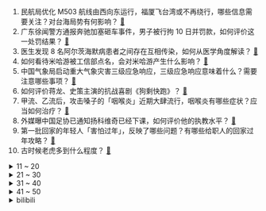 1. 民航局优化 M503 航线由西向东运行，福厦飞台湾或不再绕行，哪些信息需要关注？对台海局势有何影响？ [:link:](https://www.zhihu.com/question/642109655)
2. 广东徐闻警方通报奔驰加塞砸车事件，男子被行拘 10 日并罚款，如何评价这一处罚结果？ [:link:](https://www.zhihu.com/question/642169785)
3. 医生发现 8 名阿尔茨海默病患者之间存在互相传染，如何从医学角度解读？ [:link:](https://www.zhihu.com/question/642146793)
4. 如何看待米哈游被工信部点名，会对米哈游产生什么影响？ [:link:](https://www.zhihu.com/question/642230825)
5. 中国气象局启动重大气象灾害三级应急响应，三级应急响应意味着什么？需要注意哪些事项？ [:link:](https://www.zhihu.com/question/642167342)
6. 如何评价蒋龙、史策主演的抗战喜剧《狗剩快跑》？ [:link:](https://www.zhihu.com/question/641237574)
7. 甲流、乙流后，攻击嗓子的「咽喉炎」近期大肆流行，咽喉炎有哪些症状？应当如何治疗？ [:link:](https://www.zhihu.com/question/642174082)
8. 外媒曝中国足协已通知扬科维奇已经下课，如何评价他的执教水平？ [:link:](https://www.zhihu.com/question/642179013)
9. 第一批回家的年轻人「害怕过年」，反映了哪些问题？有哪些给职人的回家过年攻略？ [:link:](https://www.zhihu.com/question/642204909)
10. 古时候老虎多到什么程度？ [:link:](https://www.zhihu.com/question/284091530)
<details>
<summary>11 ~ 20</summary>

11. 百万粉丝博主控诉与辉同行主播抄袭文案，重合度达 90%，哪些信息值得关注？ [:link:](https://www.zhihu.com/question/642166175)
12. 俄央行行长表示，人民币在俄出口结算份额两年增 85 倍，这意味着什么？ [:link:](https://www.zhihu.com/question/641978480)
13. 工作原因只能吃外卖，如何实现有效减肥呢？ [:link:](https://www.zhihu.com/question/640627857)
14. 你们遍数看的最多的电影 有多少遍？ [:link:](https://www.zhihu.com/question/623833850)
15. 寒假短暂，你会给孩子定「寒假计划」吗？还是让孩子尽情放松，多给一些玩耍的时间？ [:link:](https://www.zhihu.com/question/640846609)
16. 发现雪道太陡了不敢滑，再直接坐缆车下山是不是很丢脸？ [:link:](https://www.zhihu.com/question/638578721)
17. 新年新装备，华硕全线升级，多款新品于2024年新春之前抢先发布，你认为哪款最值得入手？ [:link:](https://www.zhihu.com/question/642122778)
18. 如何不用大量运动就能减肥？ [:link:](https://www.zhihu.com/question/638752329)
19. 如何看待1月30日奥之心新发布的OM-1 MARK2？ [:link:](https://www.zhihu.com/question/641987986)
20. 23-24 赛季 NBA76 人 107:119 勇士，如何评价这场比赛？ [:link:](https://www.zhihu.com/question/642119640)
</details>
<details>
<summary>21 ~ 30</summary>

21. 遇到虐待动物的情况，该怎么做才能依法有效地保护它们？ [:link:](https://www.zhihu.com/question/641803922)
22. 寒假来临，小学低年级应该怎样规划假期生活？ [:link:](https://www.zhihu.com/question/639541969)
23. 卡塔尔亚洲杯 1/8 决赛韩国点球大战淘汰沙特，如何评价这场比赛？ [:link:](https://www.zhihu.com/question/642077347)
24. 卡塔尔亚洲杯巴林 1:3 日本，如何评价这场比赛？ [:link:](https://www.zhihu.com/question/642194815)
25. 变瘦了真的能更快乐吗？ [:link:](https://www.zhihu.com/question/640076403)
26. 你是否曾想过养成晨跑的习惯？ [:link:](https://www.zhihu.com/question/641771172)
27. 春节要过年回老家，预算300-700元，送长辈和老人什么礼物健康大气有档次的？ [:link:](https://www.zhihu.com/question/640487049)
28. 「偏执型人格障碍」的人，会不断贬低别人吗？ [:link:](https://www.zhihu.com/question/640223865)
29. 如何评价三天打鱼两天晒网式的锻炼？ [:link:](https://www.zhihu.com/question/641315855)
30. 宁德时代公告「预计 2023 年净利润同比增长约 38%—48%」，哪些信息值得关注？ [:link:](https://www.zhihu.com/question/642022948)
</details>
<details>
<summary>31 ~ 40</summary>

31. 如何看待vivo2023年度国内市场份额第一？对于「手机厂商们各自在某个时段第一」的说法你有何看法？ [:link:](https://www.zhihu.com/question/642025379)
32. 数据显示超 7 成婚姻收过彩礼，多数礼金为 10 万元，专家称彩礼会长期存在，有哪些信息值得关注？ [:link:](https://www.zhihu.com/question/640929052)
33. 华硕灵耀14 2024 Ultra9版本已上线，它的实际表现如何？ [:link:](https://www.zhihu.com/question/642176878)
34. 如何看待餐饮业通过直播招聘服务员、厨师等岗位，餐饮业对人才需求有多大？普通人进入餐饮业有哪些职业选择？ [:link:](https://www.zhihu.com/question/642161511)
35. 国内团队公布首例无线微创脑机接口临床试验成功开展，脊髓损伤患者抓握准确率超 90%，哪些信息值得关注？ [:link:](https://www.zhihu.com/question/642108615)
36. 一驻韩美军战斗机在韩国全罗北道群山稷岛附近坠落，哪些信息值得关注？ [:link:](https://www.zhihu.com/question/642107947)
37. 语言不通在国外旅行是种什么体验？ [:link:](https://www.zhihu.com/question/641372506)
38. 如何评价《海贼王》1106话？ [:link:](https://www.zhihu.com/question/641946764)
39. 消费者反映「实体药店的药比网店贵不少」，销售人员称实体成本高有竞争压力，如何看待这一现象？ [:link:](https://www.zhihu.com/question/641956144)
40. 全球功率最高溶液型医用同位素堆开工建设，具有什么意义？与百姓生命健康有何关系？ [:link:](https://www.zhihu.com/question/642046794)
</details>
<details>
<summary>41 ~ 50</summary>

41. 如何正确看待老丈人和女婿之间的关系，在春节送什么礼物可以拉近翁婿感情？ [:link:](https://www.zhihu.com/question/641953421)
42. 那些皮肤很好的人，到底做对了什么？ [:link:](https://www.zhihu.com/question/639595107)
43. 如何评价原神4.4版本新地图“沉玉谷”？ [:link:](https://www.zhihu.com/question/642133040)
44. 小米汽车计划 2 月量产，还有哪些信息值得关注？多少价位你能接受？ [:link:](https://www.zhihu.com/question/642152577)
45. 得州州长警告拜登称，若「联邦化」得州国民警卫队将是政治错误，如何解读？该事件将会如何演变？ [:link:](https://www.zhihu.com/question/642169181)
46. 河南局地积雪可达 40cm，郑州降雪预报图全黑，为什么会全黑？有哪些需要注意防范的？ [:link:](https://www.zhihu.com/question/642129378)
47. 如何评价漫画《一人之下》第698（658）话情报图? [:link:](https://www.zhihu.com/question/642170293)
48. 为什么《庆余年》的影视化大获成功？ [:link:](https://www.zhihu.com/question/638496086)
49. 有没有一种炸货，你吃到后就感觉「要过年了」？ [:link:](https://www.zhihu.com/question/639053124)
50. 「老实人」是天生还是后天形成的？怎么改变？ [:link:](https://www.zhihu.com/question/641330195)
</details><details>
<summary>bilibili</summary>

</details>